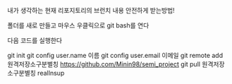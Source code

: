 내가 생각하는 현재 리포지토리의 브런치 내용 안전하게 받는방법!

폴더를 새로 만들고 마우스 우클릭으로 git bash를 연다

다음 코드를 실행한다

git init
git config user.name 이름
git config user.email 이메일
git remote add 원격저장소구분별칭 https://github.com/Minin98/semi_project
git pull 원격저장소구분별칭 realInsup
